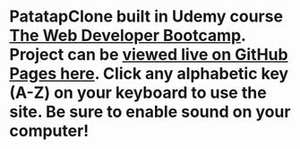 # PatatapClone built in Udemy course <a href="https://www.udemy.com/the-web-developer-bootcamp">The Web Developer Bootcamp</a>. Project can be <a href="https://westonludeke.github.io/PatatapClone">viewed live on GitHub Pages here</a>. Click any alphabetic key (A-Z) on your keyboard to use the site. Be sure to enable sound on your computer!